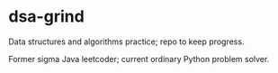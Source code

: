 # dsa-grind
Data structures and algorithms practice; repo to keep progress.

Former sigma Java leetcoder; current ordinary Python problem solver.

